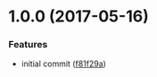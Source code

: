 <a name="1.0.0"></a>
# 1.0.0 (2017-05-16)


### Features

* initial commit ([f81f29a](https://github.com/poppinss/anchorify/commit/f81f29a))

